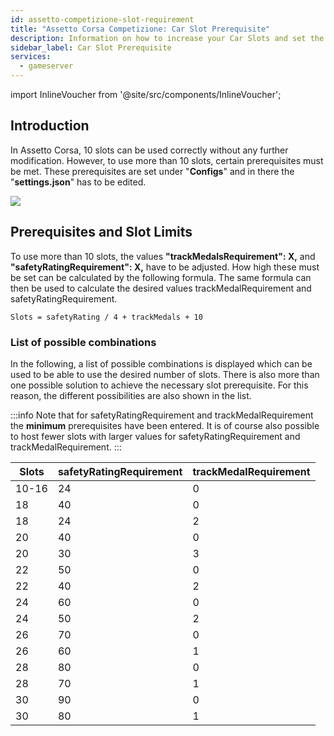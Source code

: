 ```yaml
---
id: assetto-competizione-slot-requirement
title: "Assetto Corsa Competizione: Car Slot Prerequisite"
description: Information on how to increase your Car Slots and set the Prerequisite correctly - ZAP-Hosting.com documentation
sidebar_label: Car Slot Prerequisite
services:
  - gameserver
---
```


import InlineVoucher from '@site/src/components/InlineVoucher';

## Introduction

In Assetto Corsa, 10 slots can be used correctly without any further modification. However, to use more than 10 slots, certain prerequisites must be met. These prerequisites are set under "**Configs**" and in there the "**settings.json**" has to be edited.

![](https://screensaver01.zap-hosting.com/index.php/s/QbA5ZaeFywt974J/preview)

<InlineVoucher />

## Prerequisites and Slot Limits

To use more than 10 slots, the values **"trackMedalsRequirement": X,** and **"safetyRatingRequirement": X,** have to be adjusted.
How high these must be set can be calculated by the following formula. 
The same formula can then be used to calculate the desired values trackMedalRequirement and safetyRatingRequirement.

```
Slots = safetyRating / 4 + trackMedals + 10 
```

### List of possible combinations

In the following, a list of possible combinations is displayed which can be used to be able to use the desired number of slots.
There is also more than one possible solution to achieve the necessary slot prerequisite.
For this reason, the different possibilities are also shown in the list.

:::info
Note that for safetyRatingRequirement and trackMedalRequirement the **minimum** prerequisites have been entered. It is of course also possible to host fewer slots with larger values for safetyRatingRequirement and trackMedalRequirement.
:::

Slots | safetyRatingRequirement | trackMedalRequirement
-----|-------|---------
10-16 | 24 | 0
18 | 40 | 0
18 | 24 | 2
20 | 40 | 0
20 | 30 | 3
22 | 50 | 0
22 | 40 | 2
24 | 60 | 0
24 | 50 | 2
26 | 70 | 0
26 | 60 | 1
28 | 80 | 0
28 | 70 | 1
30 | 90 | 0
30 | 80 | 1
